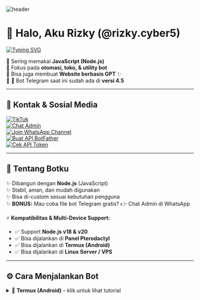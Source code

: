 ![header](https://files.catbox.moe/ta9ds2.gif)

# 👋 Halo, Aku Rizky (@rizky.cyber5)

[![Typing SVG](https://readme-typing-svg.herokuapp.com?font=Fira+Code&weight=600&size=22&pause=1000&color=00F700&center=true&vCenter=true&width=650&lines=💻+Developer+Bot+Telegram;🚀+Fullstack+JS+Enthusiast;🤖+Pembuat+Utility+dan+Toko+Bot;✨+Website+GPT+Developer)](https://git.io/typing-svg)

🔹 Sering memakai **JavaScript (Node.js)**  
🔹 Fokus pada **otomasi, toko, & utility bot**  
🔹 Bisa juga membuat **Website berbasis GPT** ✨  
🔹 📌 Bot Telegram saat ini sudah ada di **versi 4.5**  

---

## 📲 Kontak & Sosial Media

[![TikTok](https://img.shields.io/badge/TikTok-@rizky.cyber5-black?logo=tiktok&style=for-the-badge)](https://www.tiktok.com/@rizky.cyber5)  
[![Chat Admin](https://img.shields.io/badge/Chat%20Admin-WhatsApp-brightgreen?logo=whatsapp&style=for-the-badge)](https://wa.me/6285126274305)  
[![Join WhatsApp Channel](https://img.shields.io/badge/Join-WhatsApp%20Channel-25D366?logo=whatsapp&style=for-the-badge)](https://whatsapp.com/channel/0029Vb6zk9h7DAWw5iFGoI1N)  
[![Buat API BotFather](https://img.shields.io/badge/Buat%20API%20BotFather-telegram-blue?logo=telegram&style=for-the-badge)](https://t.me/BotFather)  
[![Cek API Token](https://img.shields.io/badge/Cek%20API%20Token-online-success?logo=telegram&style=for-the-badge)](https://t.me/BotFather)

---

## 🤖 Tentang Botku

✨ Dibangun dengan **Node.js** (JavaScript)  
✨ Stabil, aman, dan mudah digunakan  
✨ Bisa di-custom sesuai kebutuhan pengguna  
✨ **BONUS:** Mau coba file bot Telegram gratis? 👉 Chat Admin di WhatsApp  

⚡ **Kompatibilitas & Multi-Device Support:**  
- ✅ Support **Node.js v18 & v20**  
- ✅ Bisa dijalankan di **Panel Pterodactyl**  
- ✅ Bisa dijalankan di **Termux (Android)**  
- ✅ Bisa dijalankan di **Linux Server / VPS**  

---

## ⚙️ Cara Menjalankan Bot

<details>
<summary>📱 <b>Termux (Android)</b> – klik untuk lihat tutorial</summary>

```bash
pkg update && pkg upgrade
pkg install nodejs git nano -y
git clone https://github.com/username/repo-bot.git
cd repo-bot
npm install

🔑 Ganti API Key BotFather

Sebelum menjalankan bot, edit file config.js untuk ganti API Key dari @BotFather:

nano config.js

Isi dengan token bot kamu, contoh:


  telegram: {
        token: 'masukkan token BotFather', // Token dari BotFather
        adminId: '7693829809' // ID Telegram admin utama
};

Simpan dengan cara tekan CTRL + X, lalu Y, dan Enter.


---

🚀 Jalankan Bot

npm start

Jika berhasil, bot kamu akan online di Telegram 🎉